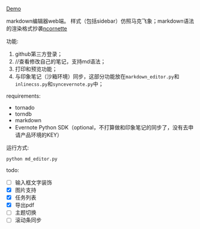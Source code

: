 [Demo](http://59.110.139.171:9876/)

markdown编辑器web端。
样式（包括sidebar）仿照马克飞象；markdown语法的渲染格式抄袭[ncornette](https://github.com/ncornette/Python-Markdown-Editor.git )

功能:

1. github第三方登录；
2. //查看修改自己的笔记，支持md语法；
3. 打印和预览功能；
4. 与印象笔记（沙箱环境）同步，这部分功能放在`markdown_editor.py`和`inlinecss.py`和`syncevernote.py`中；

requirements:
- tornado
- torndb
- markdown
- Evernote Python SDK（optional，不打算做和印象笔记的同步了，没有去申请产品环境的KEY）

运行方式:

`python md_editor.py`

todo:
- [ ] 输入框文字装饰
- [x] 图片支持
- [x] 任务列表
- [x] 导出pdf
- [ ] 主题切换
- [ ] 滚动条同步